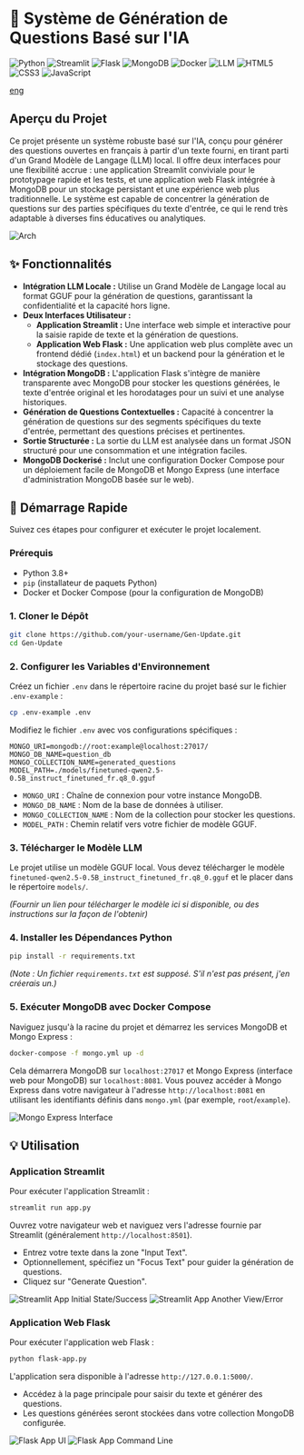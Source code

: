 # 🧠 Système de Génération de Questions Basé sur l'IA

![Python](https://img.shields.io/badge/Python-3776AB?style=for-the-badge&logo=python&logoColor=white) ![Streamlit](https://img.shields.io/badge/Streamlit-FF4B4B?style=for-the-badge&logo=streamlit&logoColor=white) ![Flask](https://img.shields.io/badge/Flask-000000?style=for-the-badge&logo=flask&logoColor=white) ![MongoDB](https://img.shields.io/badge/MongoDB-47A248?style=for-the-badge&logo=mongodb&logoColor=white) ![Docker](https://img.shields.io/badge/Docker-2496ED?style=for-the-badge&logo=docker&logoColor=white) ![LLM](https://img.shields.io/badge/LLM-FF69B4?style=for-the-badge&logo=tensorflow&logoColor=white) ![HTML5](https://img.shields.io/badge/HTML5-E34F26?style=for-the-badge&logo=html5&logoColor=white) ![CSS3](https://img.shields.io/badge/CSS3-1572B6?style=for-the-badge&logo=css3&logoColor=white) ![JavaScript](https://img.shields.io/badge/JavaScript-F7DF1E?style=for-the-badge&logo=javascript&logoColor=black)

[eng](README_eng.md) 

## Aperçu du Projet

Ce projet présente un système robuste basé sur l'IA, conçu pour générer des questions ouvertes en français à partir d'un texte fourni, en tirant parti d'un Grand Modèle de Langage (LLM) local. Il offre deux interfaces pour une flexibilité accrue : une application Streamlit conviviale pour le prototypage rapide et les tests, et une application web Flask intégrée à MongoDB pour un stockage persistant et une expérience web plus traditionnelle. Le système est capable de concentrer la génération de questions sur des parties spécifiques du texte d'entrée, ce qui le rend très adaptable à diverses fins éducatives ou analytiques.

![Arch](screenshots/gen-question.png)

## ✨ Fonctionnalités

*   **Intégration LLM Locale :** Utilise un Grand Modèle de Langage local au format GGUF pour la génération de questions, garantissant la confidentialité et la capacité hors ligne.
*   **Deux Interfaces Utilisateur :**
    *   **Application Streamlit :** Une interface web simple et interactive pour la saisie rapide de texte et la génération de questions.
    *   **Application Web Flask :** Une application web plus complète avec un frontend dédié (`index.html`) et un backend pour la génération et le stockage des questions.
*   **Intégration MongoDB :** L'application Flask s'intègre de manière transparente avec MongoDB pour stocker les questions générées, le texte d'entrée original et les horodatages pour un suivi et une analyse historiques.
*   **Génération de Questions Contextuelles :** Capacité à concentrer la génération de questions sur des segments spécifiques du texte d'entrée, permettant des questions précises et pertinentes.
*   **Sortie Structurée :** La sortie du LLM est analysée dans un format JSON structuré pour une consommation et une intégration faciles.
*   **MongoDB Dockerisé :** Inclut une configuration Docker Compose pour un déploiement facile de MongoDB et Mongo Express (une interface d'administration MongoDB basée sur le web).

## 🚀 Démarrage Rapide

Suivez ces étapes pour configurer et exécuter le projet localement.

### Prérequis

*   Python 3.8+
*   `pip` (installateur de paquets Python)
*   Docker et Docker Compose (pour la configuration de MongoDB)

### 1. Cloner le Dépôt

```bash
git clone https://github.com/your-username/Gen-Update.git
cd Gen-Update
```

### 2. Configurer les Variables d'Environnement

Créez un fichier `.env` dans le répertoire racine du projet basé sur le fichier `.env-example` :

```bash
cp .env-example .env
```

Modifiez le fichier `.env` avec vos configurations spécifiques :

```
MONGO_URI=mongodb://root:example@localhost:27017/
MONGO_DB_NAME=question_db
MONGO_COLLECTION_NAME=generated_questions
MODEL_PATH=./models/finetuned-qwen2.5-0.5B_instruct_finetuned_fr.q8_0.gguf
```

*   `MONGO_URI` : Chaîne de connexion pour votre instance MongoDB.
*   `MONGO_DB_NAME` : Nom de la base de données à utiliser.
*   `MONGO_COLLECTION_NAME` : Nom de la collection pour stocker les questions.
*   `MODEL_PATH` : Chemin relatif vers votre fichier de modèle GGUF.

### 3. Télécharger le Modèle LLM

Le projet utilise un modèle GGUF local. Vous devez télécharger le modèle `finetuned-qwen2.5-0.5B_instruct_finetuned_fr.q8_0.gguf` et le placer dans le répertoire `models/`.

*(Fournir un lien pour télécharger le modèle ici si disponible, ou des instructions sur la façon de l'obtenir)*

### 4. Installer les Dépendances Python

```bash
pip install -r requirements.txt
```
*(Note : Un fichier `requirements.txt` est supposé. S'il n'est pas présent, j'en créerais un.)*

### 5. Exécuter MongoDB avec Docker Compose

Naviguez jusqu'à la racine du projet et démarrez les services MongoDB et Mongo Express :

```bash
docker-compose -f mongo.yml up -d
```

Cela démarrera MongoDB sur `localhost:27017` et Mongo Express (interface web pour MongoDB) sur `localhost:8081`. Vous pouvez accéder à Mongo Express dans votre navigateur à l'adresse `http://localhost:8081` en utilisant les identifiants définis dans `mongo.yml` (par exemple, `root`/`example`).

![Mongo Express Interface](screenshots/mongo.png)

## 💡 Utilisation

### Application Streamlit

Pour exécuter l'application Streamlit :

```bash
streamlit run app.py
```

Ouvrez votre navigateur web et naviguez vers l'adresse fournie par Streamlit (généralement `http://localhost:8501`).

*   Entrez votre texte dans la zone "Input Text".
*   Optionnellement, spécifiez un "Focus Text" pour guider la génération de questions.
*   Cliquez sur "Generate Question".

![Streamlit App Initial State/Success](screenshots/streamlit-1.png)
![Streamlit App Another View/Error](screenshots/streamlit-2.png)

### Application Web Flask

Pour exécuter l'application web Flask :

```bash
python flask-app.py
```

L'application sera disponible à l'adresse `http://127.0.0.1:5000/`.

*   Accédez à la page principale pour saisir du texte et générer des questions.
*   Les questions générées seront stockées dans votre collection MongoDB configurée.

![Flask App UI](screenshots/flask-app.png)
![Flask App Command Line](screenshots/flask-cmd.png)
